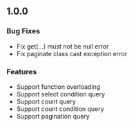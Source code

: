 ## 1.0.0

### Bug Fixes

 * Fix get(...) must not be null error
 * Fix paginate class cast exception error

### Features

 * Support function overloading
 * Support select condition query
 * Support count query
 * Support count condition query
 * Support pagination query
